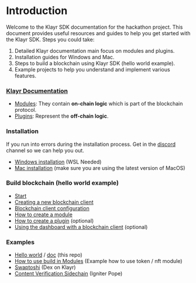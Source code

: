 # Introduction

Welcome to the Klayr SDK documentation for the hackathon project. This document provides useful resources and guides to help you get started with the Klayr SDK. Steps you could take:

1. Detailed Klayr documentation main focus on modules and plugins.
2. Installation guides for Windows and Mac.
3. Steps to build a blockchain using Klayr SDK (hello world example).
4. Example projects to help you understand and implement various features.

### [Klayr Documentation](https://klayr.xyz/documentation/)

- [Modules](https://klayr.xyz/documentation/understand-blockchain/sdk/modules-commands.html): They contain **on-chain logic** which is part of the blockchain protocol.
- [Plugins](https://klayr.xyz/documentation/understand-blockchain/sdk/plugins.html): Represent the **off-chain logic**.

### Installation

If you run into errors during the installation process. Get in the [discord](https://discord.gg/dYMTSYwt) channel so we can help you out.

- [Windows installation](https://klayr.xyz/documentation/build-blockchain/create-blockchain-client.html) (WSL Needed)
- [Mac installation](/docs/mac-installation.md) (make sure you are using the latest version of MacOS)

### Build blockchain (hello world example)

- [Start](https://klayr.xyz/documentation/build-blockchain/index.html)
- [Creating a new blockchain client](https://klayr.xyz/documentation/build-blockchain/create-blockchain-client.html)
- [Blockchain client configuration](https://klayr.xyz/documentation/build-blockchain/configuration.html)
- [How to create a module](https://klayr.xyz/documentation/build-blockchain/module/index.html)
- [How to create a plugin](https://klayr.xyz/documentation/build-blockchain/plugin/index.html) (optional)
- [Using the dashboard with a blockchain client](https://klayr.xyz/documentation/build-blockchain/using-dashboard.html) (optional)

### Examples

- [Hello world](https://github.com/Theezr/klayr-hello-example) / [doc](/docs/sidechain.md) (this repo)
- [How to use build in Modules](https://github.com/Theezr/pepe-world-chain) (Example how to use token / nft module)
- [Swaptoshi](https://github.com/Swaptoshi/swaptoshi-core) (Dex on Klayr)
- [Content Verification Sidechain](https://github.com/pope-h/klayr-content-verification-sidechain) (Igniter Pope)
